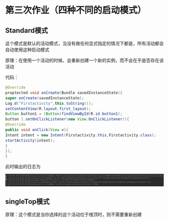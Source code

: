 # 第三次作业（四种不同的启动模式）
## Standard模式

这个模式是默认的活动模式，当没有做任何显式指定的情况下都是，所有活动都会自动使用这种启动模式

原理：在使用一个活动的时候，会重新创建一个新的实例，而不会在乎是否存在该活动

代码：
```java
@Override
proptected void onCreate(Bundle savedInstanceState){
super.onCreate(savedInstanceState);
Log.d("Firstactivity",this.toString());
setContentView(R.layout.first_layout);
Button button1 = (Button)findViewById(R.id.button1);
button 1.setOnClickListener(new View.OnClickListener(){
@Override
public void onClick(View v){
Intent intent = new Intent(Firstactivity.this,Firstactivity.class);
startActivity(intent);
}
});
}
```

此时输出的日志为

![Image text](https://github.com/JhbCirno/2018118113_Android/blob/master/%E5%AE%9E%E9%AA%8C%E6%88%AA%E5%9B%BE/%E5%AE%9E%E9%AA%8C%E4%B8%89/Standard.PNG)

## singleTop模式

原理：这个模式是当你选择的这个活动位于桟顶时，则不需要重新创建
